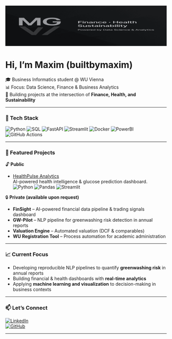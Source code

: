 <p align="center">
  <picture>
    <source media="(min-resolution: 2dppx)" srcset="./assets/banner-2560x640.png">
    <img src="./assets/banner-1280x320.png" width="980" alt="Finance · Health · Sustainability — Powered by Data Science & Analytics">
  </picture>
</p>

# Hi, I’m Maxim (builtbymaxim)

🎓 Business Informatics student @ WU Vienna  
📊 Focus: Data Science, Finance & Business Analytics  
🚀 Building projects at the intersection of **Finance, Health, and Sustainability**

---

### 🔧 Tech Stack
![Python](https://img.shields.io/badge/Python-3776AB?logo=python&logoColor=white)
![SQL](https://img.shields.io/badge/SQL-003B57?logo=postgresql&logoColor=white)
![FastAPI](https://img.shields.io/badge/FastAPI-009688?logo=fastapi&logoColor=white)
![Streamlit](https://img.shields.io/badge/Streamlit-FF4B4B?logo=streamlit&logoColor=white)
![Docker](https://img.shields.io/badge/Docker-2496ED?logo=docker&logoColor=white)
![PowerBI](https://img.shields.io/badge/Power_BI-F2C811?logo=powerbi&logoColor=black)
![GitHub Actions](https://img.shields.io/badge/GitHub_Actions-2088FF?logo=githubactions&logoColor=white)

---

### 📌 Featured Projects
🔓 **Public**
- [HealthPulse Analytics](https://github.com/builtbymaxim/healthpulse-analytics)  
  AI-powered health intelligence & glucose prediction dashboard.  
  ![Python](https://img.shields.io/badge/Python-3776AB?logo=python&logoColor=white) 
  ![Pandas](https://img.shields.io/badge/Pandas-150458?logo=pandas&logoColor=white) 
  ![Streamlit](https://img.shields.io/badge/Streamlit-FF4B4B?logo=streamlit&logoColor=white)

🔒 **Private (available upon request)**  
- **FinSight** – AI-powered financial data pipeline & trading signals dashboard  
- **GW-Pilot** – NLP pipeline for greenwashing risk detection in annual reports  
- **Valuation Engine** – Automated valuation (DCF & comparables)  
- **WU Registration Tool** – Process automation for academic administration  

---

### 📈 Current Focus
- Developing reproducible NLP pipelines to quantify **greenwashing risk** in annual reports  
- Building financial & health dashboards with **real-time analytics**  
- Applying **machine learning and visualization** to decision-making in business contexts  

---

### 📫 Let’s Connect
[![LinkedIn](https://img.shields.io/badge/LinkedIn-0A66C2?logo=linkedin&logoColor=white)](https://www.linkedin.com/in/maxim-g-a20513253)  
[![GitHub](https://img.shields.io/badge/GitHub-181717?logo=github&logoColor=white)](https://github.com/builtbymaxim)

---
